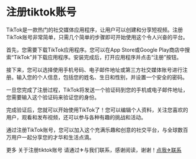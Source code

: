 # 注册tiktok账号

TikTok是一款热门的社交媒体应用程序，让用户可以创建和分享短视频。注册TikTok账号非常简单，只需几个简单的步骤即可开始使用这个令人兴奋的平台。

首先，您需要下载TikTok应用程序。您可以在App Store或Google Play商店中搜索“TikTok”并下载应用程序。安装完成后，打开应用程序并点击“注册”按钮。

接下来，您可以选择使用手机号码、电子邮件地址或第三方社交媒体账号进行注册。输入您的个人信息，包括您的姓名、生日和性别，并设置一个安全的密码。

一旦您完成了注册过程，TikTok将发送一个验证码到您的手机或电子邮件地址，您需要输入这个验证码来验证您的身份。

完成验证后，您就可以开始使用TikTok了！您可以编辑个人资料，关注您喜欢的用户，观看和发布视频，还可以参与各种有趣的挑战和活动。

通过注册TikTok账号，您可以加入这个充满乐趣和创意的社交平台，与全球数百万用户一起分享您的才华和生活点滴。

更多 关于注册tiktok账号 请通过✈与我们联系，感谢阅读，谢谢！[点我✈联系](https://lm.k02.cc)